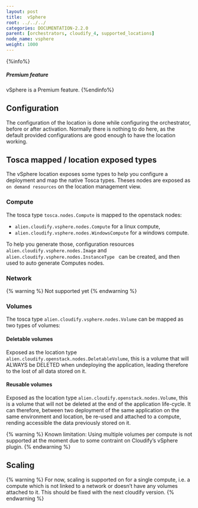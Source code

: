 ```yaml
---
layout: post
title:  vSphere
root: ../../../
categories: DOCUMENTATION-2.2.0
parent: [orchestrators, cloudify_4, supported_locations]
node_name: vsphere
weight: 1000
---
```


{%info%}
<h5>Premium feature</h5>
vSphere is a Premium feature.
{%endinfo%}

## Configuration
The configuration of the location is done while configuring the orchestrator, before or after activation.
Normally there is nothing to do here, as the default provided configurations are good enough to have the location working.

## Tosca mapped / location exposed types
The vSphere location exposes some types to help you configure a deployment and map the native Tosca types. Theses nodes are exposed as `on demand resources` on the location management view.

### Compute
The tosca type `tosca.nodes.Compute` is mapped to the openstack nodes:

 - `alien.cloudify.vsphere.nodes.Compute` for a linux compute,
 - `alien.cloudify.vsphere.nodes.WindowsCompute` for a windows compute.

To help you generate those, configuration resources `alien.cloudify.vsphere.nodes.Image` and `alien.cloudify.vsphere.nodes.InstanceType
` can be created, and then used to auto generate Computes nodes.

### Network
{% warning %}
Not supported yet
{% endwarning %}

### Volumes
The tosca type `alien.cloudify.vsphere.nodes.Volume` can be mapped as two types of volumes:

#### Deletable volumes
Exposed as the location type `alien.cloudify.openstack.nodes.DeletableVolume`, this is a volume that will ALWAYS be DELETED when undeploying the application, leading therefore to the lost of all data stored on it.

#### Reusable volumes
Exposed as the location type `alien.cloudify.openstack.nodes.Volume`, this is a volume that will not be deleted at the end of the application life-cycle. It can therefore, between two deployment of the same application on the same environment and location, be re-used and attached to a compute, rending accessible the data previously stored on it.

{% warning %}
Known limitation: Using multiple volumes per compute is not supported at the moment due to some contraint on Cloudify’s vSphere plugin.
{% endwarning %}

## Scaling
{% warning %}
For now, scaling is supported on for a single compute, i.e. a compute which is not linked to a network or doesn’t have any volumes attached to it.
This should be fixed with the next cloudify version.
{% endwarning %}

